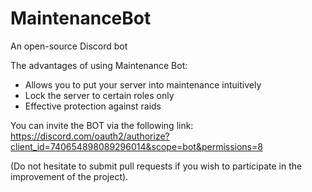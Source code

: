 # MaintenanceBot
An open-source Discord bot

The advantages of using Maintenance Bot:
- Allows you to put your server into maintenance intuitively
- Lock the server to certain roles only
- Effective protection against raids

You can invite the BOT via the following link:
https://discord.com/oauth2/authorize?client_id=740654898089296014&scope=bot&permissions=8

(Do not hesitate to submit pull requests if you wish to participate in the improvement of the project).

